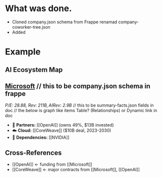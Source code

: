 # What was done.
- Cloned company.json schema from Frappe renamad company-coworker-tree.json 
- Added 

# Example 

## AI Ecosystem Map

## [Microsoft](./companies/microsoft.md)  // this to be company.json schema in frappe
*P/E: 28.88, Rev: $211B, AI Rev: ~$2.9B*  // this to be summary-facts.json fields in doc
// the below is graph like items Table? (Relationships) or Dynamic link in doc
- 🤝 **Partners:** [[OpenAI]] (owns 49%, $13B invested) 
- ☁️ **Cloud:** [[CoreWeave]] ($10B deal, 2023-2030)
- 🔗 **Dependencies:** [[NVIDIA]]

## Cross-References
- [[OpenAI]] ← funding from [[Microsoft]]
- [[CoreWeave]] ← major contracts from [[Microsoft]], [[OpenAI]]

